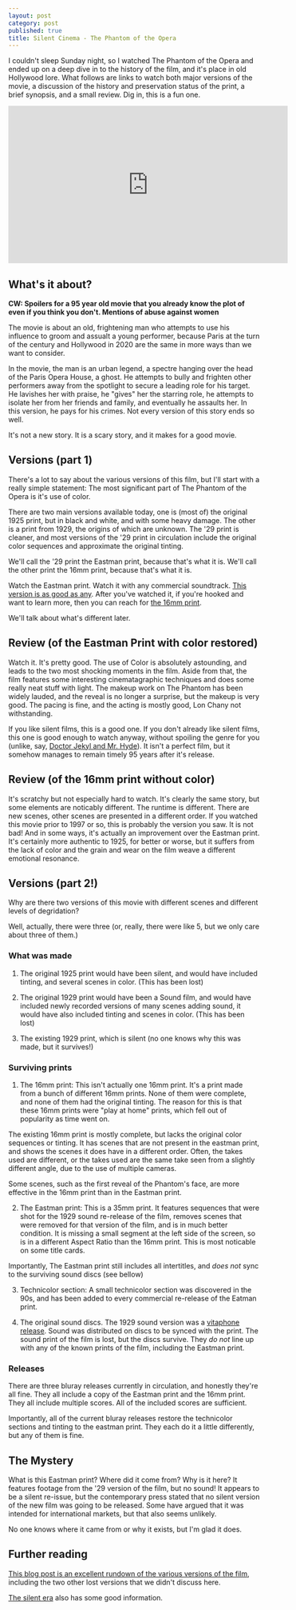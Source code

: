 ```yaml
---
layout: post
category: post
published: true
title: Silent Cinema - The Phantom of the Opera
---
```

I couldn't sleep Sunday night, so I watched The Phantom of the Opera and ended up on a deep dive in to the history of the film, and it's place in old Hollywood lore. What follows are links to watch both major versions of the movie, a discussion of the history and preservation status of the print, a brief synopsis, and a small review. Dig in, this is a fun one. 


<iframe width="560" height="315" sandbox="allow-same-origin allow-scripts" src="https://peertube.mastodon.host/videos/embed/8b1ada89-b0e1-4bd3-9c2d-3695193f65b2" frameborder="0" allowfullscreen></iframe>

## What's it about? 

__CW: Spoilers for a 95 year old movie that you already know the plot of even if you think you don't. Mentions of abuse against women__ 

The movie is about an old, frightening man who attempts to use his influence to groom and assualt a young performer, because Paris at the turn of the century and Hollywood in 2020 are the same in more ways than we want to consider. 

In the movie, the man is an urban legend, a spectre hanging over the head of the Paris Opera House, a ghost. He attempts to bully and frighten other performers away from the spotlight to secure a leading role for his target. He lavishes her with praise, he "gives" her the starring role, he attempts to isolate her from her friends and family, and eventually he assaults her. In this version, he pays for his crimes. Not every version of this story ends so well.  

It's not a new story. It is a scary story, and it makes for a good movie. 

## Versions (part 1) 

There's a lot to say about the various versions of this film, but I'll start with a really simple statement: The most significant part of The Phantom of the Opera is it's use of color. 

There are two main versions available today, one is (most of) the original 1925 print, but in black and white, and with some heavy damage. The other is a print from 1929, the origins of which are unknown. The '29 print is cleaner, and most versions of the '29 print in circulation include the original color sequences and approximate the original tinting. 

We'll call the '29 print the Eastman print, because that's what it is. We'll call the other print the 16mm print, because that's what it is.

Watch the Eastman print. Watch it with any commercial soundtrack. [This version is as good as any](https://peertube.mastodon.host/videos/watch/8b1ada89-b0e1-4bd3-9c2d-3695193f65b2). After you've watched it, if you're hooked and want to learn more, then you can reach for [the 16mm print](https://peertube.mastodon.host/videos/watch/32391a28-1ee9-4a90-aabe-4c74107baf30). 

We'll talk about what's different later. 

## Review (of the Eastman Print with color restored) 

Watch it. It's pretty good. The use of Color is absolutely astounding, and leads to the two most shocking moments in the film. Aside from that, the film features some interesting cinematagraphic techniques and does some really neat stuff with light. The makeup work on The Phantom has been widely lauded, and the reveal is no longer a surprise, but the makeup is very good. The pacing is fine, and the acting is mostly good, Lon Chany not withstanding. 

If you like silent films, this is a good one. If you don't already like silent films, this one is good enough to watch anyway, without spoiling the genre for you (unlike, say, [Doctor Jekyl and Mr. Hyde](http://ajroach42.com/silent-cinema-dr-jekyll-and-mr-hyde-1920/)). It isn't a perfect film, but it somehow manages to remain timely 95 years after it's release. 

## Review (of the 16mm print without color) 

It's scratchy but not especially hard to watch. It's clearly the same story, but some elements are noticably different. The runtime is different. There are new scenes, other scenes are presented in a different order. If you watched this movie prior to 1997 or so, this is probably the version you saw. It is not bad! And in some ways, it's actually an improvement over the Eastman print. It's certainly more authentic to 1925, for better or worse, but it suffers from the lack of color and the grain and wear on the film weave a different emotional resonance. 

## Versions (part 2!) 

Why are there two versions of this movie with different scenes and different levels of degridation? 

Well, actually, there were three (or, really, there were like 5, but we only care about three of them.) 

### What was made

1) The original 1925 print would have been silent, and would have included tinting, and several scenes in color. (This has been lost) 

2) The original 1929 print would have been a Sound film, and would have included newly recorded versions of many scenes adding sound, it would have also included tinting and scenes in color. (This has been lost) 

3) The existing 1929 print, which is silent (no one knows why this was made, but it survives!) 

### Surviving prints 

1) The 16mm print: This isn't actually one 16mm print. It's a print made from a bunch of different 16mm prints. None of them were complete, and none of them had the original tinting. The reason for this is that these 16mm prints were "play at home" prints, which fell out of popularity as time went on. 

The existing 16mm print is mostly complete, but lacks the original color sequences or tinting. It has scenes that are not present in the eastman print, and shows the scenes it does have in a different order. Often, the takes used are different, or the takes used are the same take seen from a slightly different angle, due to the use of multiple cameras. 

Some scenes, such as the first reveal of the Phantom's face, are more effective in the 16mm print than in the Eastman print. 

2) The Eastman print: This is a 35mm print. It features sequences that were shot for the 1929 sound re-release of the film, removes scenes that were removed for that version of the film, and is in much better condition. It is missing a small segment at the left side of the screen, so is in a different Aspect Ratio than the 16mm print. This is most noticable on some title cards. 

Importantly, The Eastman print still includes all intertitles, and *does not* sync to the surviving sound discs (see bellow) 

3) Technicolor section: A small technicolor section was discovered in the 90s, and has been added to every commercial re-release of the Eatman print. 

4) The original sound discs. The 1929 sound version was a [vitaphone release](https://en.wikipedia.org/wiki/Vitaphone). Sound was distributed on discs to be synced with the print. The sound print of the film is lost, but the discs survive. They *do not* line up with any of the known prints of the film, including the Eastman print. 

### Releases 

There are three bluray releases currently in circulation, and honestly they're all fine. They all include a copy of the Eastman print and the 16mm print. They all include multiple scores. All of the included scores are sufficient. 

Importantly, all of the current bluray releases restore the technicolor sections and tinting to the eastman print. They each do it a little differently, but any of them is fine. 


## The Mystery 

What is this Eastman print? Where did it come from? Why is it here? It features footage from the '29 version of the film, but no sound! It appears to be a silent re-issue, but the contemporary press stated that no silent version of the new film was going to be released. Some have argued that it was intended for international markets, but that also seems unlikely. 

No one knows where it came from or why it exists, but I'm glad it does. 

## Further reading 

[This blog post is an excellent rundown of the various versions of the film](http://nerdlypleasures.blogspot.com/2013/12/versions-and-sources-of-phantom-of-opera.html), including the two other lost versions that we didn't discuss here. 

[The silent era](https://www.silentera.com/PSFL/data/P/PhantomOfTheOpera1925.html) also has some good information.
